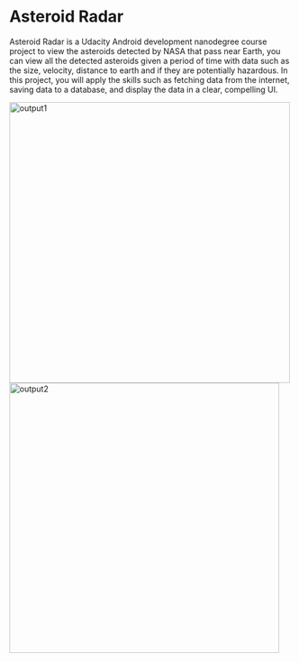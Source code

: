 # Asteroid Radar

Asteroid Radar is a Udacity Android development nanodegree course project to view the asteroids detected by NASA that pass near Earth, 
you can view all the detected asteroids given a period of time with data such as the size, velocity,
distance to earth and if they are potentially hazardous. In this project, you will apply the skills such as fetching data from the internet,
saving data to a database, and display the data in a clear, compelling UI.



<img width="498" alt="output1" src="https://user-images.githubusercontent.com/68360550/131558060-79f98fd4-d2ca-47e7-b528-284db1b83feb.png">
<img width="479" alt="output2" src="https://user-images.githubusercontent.com/68360550/131558095-b39ff154-c01e-4400-a8d1-71d861c83492.png">
